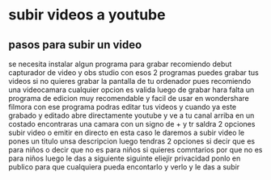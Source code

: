 # subir videos a youtube
## pasos para subir un video
se necesita instalar algun programa para grabar recomiendo debut capturador de video y obs studio con esos 2 programas puedes grabar tus videos si no quieres grabar la pantalla de tu ordenador pues recomiendo una videocamara cualquier opcion es valida luego de grabar hara falta un programa de edicion muy recomendable y facil de usar en wondershare filmora con ese programa podras editar tus videos y cuando ya este grabado y editado abre directamente youtube y ve a tu canal arriba en un costado encontraras una camara con un signo de + y tr saldra 2 opciones subir video o emitir en directo en esta caso le daremos a subir video le pones un titulo unsa descripcion luego tendras 2 opciones si decir que es para niños o decir que no es para niños si quieres comntarios por que no es para niños luego le das a siguiente siguinte eliejir privacidad ponlo en publico para que cualquiera pueda encontarlo y verlo y le das a subir
